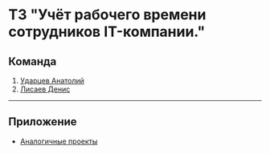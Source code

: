 # ТЗ "Учёт рабочего времени сотрудников IT-компании."

## Команда

1. [Ударцев Анатолий](https://github.com/Anatoliy057)
2. [Лисаев Денис](https://github.com/denislisaev)

***

## Приложение

- [Аналогичные проекты](./analogs.md)
